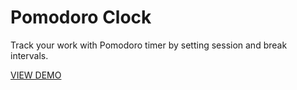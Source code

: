 # Pomodoro Clock

Track your work with Pomodoro timer by setting session and break intervals.

<a href="http://scattered-laugh.surge.sh/">VIEW DEMO</a>